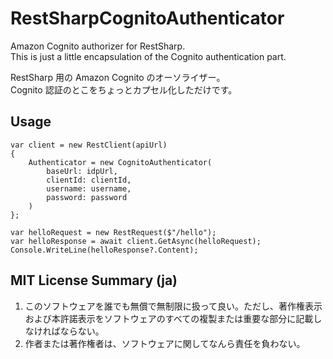 # RestSharpCognitoAuthenticator

Amazon Cognito authorizer for RestSharp.  
This is just a little encapsulation of the Cognito authentication part.  

RestSharp 用の Amazon Cognito のオーソライザー。  
Cognito 認証のとこをちょっとカプセル化しただけです。  

## Usage
```
var client = new RestClient(apiUrl)
{
    Authenticator = new CognitoAuthenticator(
        baseUrl: idpUrl,
        clientId: clientId,
        username: username,
        password: password
    )
};

var helloRequest = new RestRequest($"/hello");
var helloResponse = await client.GetAsync(helloRequest);
Console.WriteLine(helloResponse?.Content);
```

## MIT License Summary (ja)
1. このソフトウェアを誰でも無償で無制限に扱って良い。ただし、著作権表示および本許諾表示をソフトウェアのすべての複製または重要な部分に記載しなければならない。
2. 作者または著作権者は、ソフトウェアに関してなんら責任を負わない。
